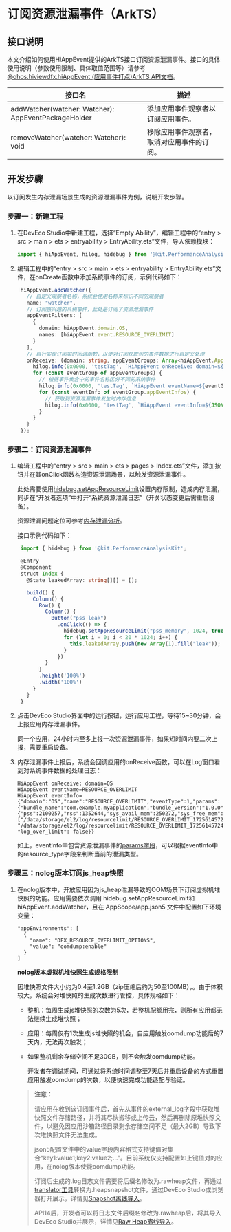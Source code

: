 # 订阅资源泄漏事件（ArkTS）

## 接口说明

本文介绍如何使用HiAppEvent提供的ArkTS接口订阅资源泄漏事件。接口的具体使用说明（参数使用限制、具体取值范围等）请参考[@ohos.hiviewdfx.hiAppEvent (应用事件打点)ArkTS API文档](../reference/apis-performance-analysis-kit/js-apis-hiviewdfx-hiappevent.md)。

| 接口名 | 描述 |
| -------- | -------- |
| addWatcher(watcher: Watcher): AppEventPackageHolder | 添加应用事件观察者以订阅应用事件。 |
| removeWatcher(watcher: Watcher): void | 移除应用事件观察者，取消对应用事件的订阅。

## 开发步骤

以订阅发生内存泄漏场景生成的资源泄漏事件为例，说明开发步骤。

### 步骤一：新建工程

1. 在DevEco Studio中新建工程，选择“Empty Ability”，编辑工程中的“entry > src > main > ets  > entryability > EntryAbility.ets”文件，导入依赖模块：

   ```ts
   import { hiAppEvent, hilog, hidebug } from '@kit.PerformanceAnalysisKit';
   ```

2. 编辑工程中的“entry > src > main > ets  > entryability > EntryAbility.ets”文件，在onCreate函数中添加系统事件的订阅，示例代码如下：

   ```ts
    hiAppEvent.addWatcher({
      // 自定义观察者名称，系统会使用名称来标识不同的观察者
      name: "watcher",
      // 订阅感兴趣的系统事件，此处是订阅了资源泄漏事件
      appEventFilters: [
        {
          domain: hiAppEvent.domain.OS,
          names: [hiAppEvent.event.RESOURCE_OVERLIMIT]
        }
      ],
      // 自行实现订阅实时回调函数，以便对订阅获取到的事件数据进行自定义处理 
      onReceive: (domain: string, appEventGroups: Array<hiAppEvent.AppEventGroup>) => {
        hilog.info(0x0000, 'testTag', `HiAppEvent onReceive: domain=${domain}`);
        for (const eventGroup of appEventGroups) {
          // 根据事件集合中的事件名称区分不同的系统事件
          hilog.info(0x0000, 'testTag', `HiAppEvent eventName=${eventGroup.name}`);
          for (const eventInfo of eventGroup.appEventInfos) {
            // 获取到资源泄漏事件发生时内存信息
            hilog.info(0x0000, 'testTag', `HiAppEvent eventInfo=${JSON.stringify(eventInfo)}`);
          }
        }
      }
    });
   ```

### 步骤二：订阅资源泄漏事件

1. 编辑工程中的“entry > src > main > ets  > pages > Index.ets”文件，添加按钮并在其onClick函数构造资源泄漏场景，以触发资源泄漏事件。

   此处需要使用[hidebug.setAppResourceLimit](../reference/apis-performance-analysis-kit/js-apis-hidebug.md#hidebugsetappresourcelimit12)设置内存限制，造成内存泄漏，同步在“开发者选项”中打开“系统资源泄漏日志”（开关状态变更后需重启设备）。

   <!--RP1-->
   资源泄漏问题定位可参考[内存泄漏分析](https://developer.huawei.com/consumer/cn/doc/harmonyos-guides/ide-insight-session-snapshot)。
   <!--RP1End-->

   接口示例代码如下：

   ```ts
    import { hidebug } from '@kit.PerformanceAnalysisKit';
   
    @Entry
    @Component
    struct Index {
      @State leakedArray: string[][] = [];
   
      build() {
        Column() {
          Row() {
            Column() {
              Button("pss leak")
                .onClick(() => {
                  hidebug.setAppResourceLimit("pss_memory", 1024, true);
                  for (let i = 0; i < 20 * 1024; i++) {
                    this.leakedArray.push(new Array(1).fill("leak"));
                  }
                })
            }
          }
          .height('100%')
          .width('100%')
        }
      }
    }
   ```

2. 点击DevEco Studio界面中的运行按钮，运行应用工程，等待15~30分钟，会上报应用内存泄漏事件。

   同一个应用，24小时内至多上报一次资源泄漏事件，如果短时间内要二次上报，需要重启设备。

3. 内存泄漏事件上报后，系统会回调应用的onReceive函数，可以在Log窗口看到对系统事件数据的处理日志：

   ```text
   HiAppEvent onReceive: domain=OS
   HiAppEvent eventName=RESOURCE_OVERLIMIT
   HiAppEvent eventInfo={"domain":"OS","name":"RESOURCE_OVERLIMIT","eventType":1,"params":{"bundle_name":"com.example.myapplication","bundle_version":"1.0.0","memory":{"pss":2100257,"rss":1352644,"sys_avail_mem":250272,"sys_free_mem":60004,"sys_total_mem":1992340,"vss":2462936},"pid":20731,"resource_type":"pss_memory","time":1502348798106,"uid":20010044,"external_log": ["/data/storage/el2/log/resourcelimit/RESOURCE_OVERLIMIT_1725614572401_6808.log", "/data/storage/el2/log/resourcelimit/RESOURCE_OVERLIMIT_1725614572412_6808.log"], "log_over_limit": false}}
   ```

   如上，eventInfo中包含资源泄漏事件的[params字段](hiappevent-watcher-resourceleak-events.md#params字段说明)，可以根据eventInfo中的resource_type字段来判断当前的泄漏类型。

### 步骤三：nolog版本订阅js_heap快照

1. 在nolog版本中，开放应用因为js_heap泄漏导致的OOM场景下订阅虚拟机堆快照的功能。应用需要依次调用 hidebug.setAppResourceLimit和hiAppEvent.addWatcher，且在 AppScope/app.json5 文件中配置如下环境变量：

   ```text
   "appEnvironments": [
     {
       "name": "DFX_RESOURCE_OVERLIMIT_OPTIONS",
       "value": "oomdump:enable"
     }
   ]
   ```

   **nolog版本虚拟机堆快照生成规格限制**

   因堆快照文件大小约为0.4至1.2GB（zip压缩后约为50至100MB），。由于体积较大，系统会对堆快照的生成次数进行管控，具体规格如下：

   - 整机：每周生成js堆快照的次数为5次，若整机配额用完，则所有应用都无法继续生成堆快照；
   - 应用：每周仅有1次生成js堆快照的机会，自应用触发oomdump功能后的7天内，无法再次触发；
   - 如果整机剩余存储空间不足30GB，则不会触发oomdump功能。

      开发者在调试期间，可通过将系统时间调整至7天后并重启设备的方式重置应用触发oomdump的次数，以便快速完成功能适配与验证。

   > **注意：**
   >
   > 请应用在收到该订阅事件后，首先从事件的external_log字段中获取堆快照文件存储路径，并将其尽快搬移或上传云，然后再删除原堆快照文件，以避免因应用沙箱路径目录剩余存储空间不足（最大2GB）导致下次堆快照文件无法生成。
   >
   > json5配置文件中的value字段内容格式支持键值对集合“key1:value1;key2:value2;...”。目前系统仅支持配置如上键值对的应用，在nolog版本使能oomdump功能。
   >
   > 订阅后生成的.log日志文件需要将后缀名修改为.rawheap文件，再通过[translator工具](../tools/rawheap-translator.md)转换为.heapsnapshot文件，通过DevEco Studio或浏览器打开展示，详情见[Snapshot离线导入](https://developer.huawei.com/consumer/cn/doc/harmonyos-guides/ide-snapshot-basic-operations#section6760173514388)。
   >
   > API14后，开发者可以将日志文件后缀名修改为.rawheap后，将其导入DevEco Studio并展示，详情见[Raw Heap离线导入](https://developer.huawei.com/consumer/cn/doc/harmonyos-guides/ide-snapshot-basic-operations#section1888195110017)。
